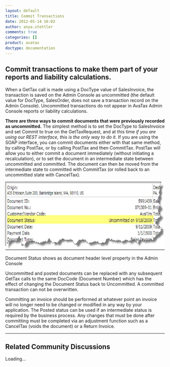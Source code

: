 ```yaml
---
layout: default
title: Commit Transactions
date: 2012-05-14 16:02
author: anya.stettler
comments: true
categories: []
product: avatax
doctype: documentation
---
```

<h2>Commit transactions to make them part of your reports and liability calculations.</h2>
When a GetTax call is made using a DocType value of SalesInvoice, the transaction is saved on the Admin Console as uncommitted (the default value for DocType, SalesOrder, does not save a transaction record on the Admin Console). Uncommitted transactions do not appear in AvaTax Admin Console reports or liability calculations.

<b>There are three ways to commit documents that were previously recorded as uncommitted.</b>
The simplest method is to set the DocType to SalesInvoice and set Commit to true on the GetTaxRequest, and at this time <em>if you are using our REST interface, this is the only way to do it</em>.
If you are using the SOAP interface, you can commit documents either with that same method, by calling PostTax, or by calling PostTax and then CommitTax. PostTax will allow you to either commit a document immediately (without initiating a recalculation), or to set the document in an intermediate state between uncommitted and committed. The document can then be moved from the intermediate state to committed with CommitTax (or rolled back to an uncommitted state with CancelTax).

<a href="/images/2012/05/Document-Status.jpg"><img class="size-full wp-image-330" src="/images/2012/05/Document-Status.jpg" alt="Document Status shows as document header level property in the Admin Console" width="776" height="215" /></a> 

<div class="caption">Document Status shows as document header level property in the Admin Console</div>

Uncommitted and posted documents can be replaced with any subsequent GetTax calls to the same DocCode (Document Number) which has the effect of changing the Document Status back to Uncommitted. A committed transaction can not be overwritten.

Committing an invoice should be performed at whatever point an invoice will no longer need to be changed or modified in any way by your application. The Posted status can be used if an intermediate status is required by the business process. Any changes that must be done after committing must be completed via an adjustment function such as a CancelTax (voids the document) or a Return Invoice.

<hr />

<h2>Related Community Discussions</h2>
<div id="gsfn_list_widget">
<div id="gsfn_content">Loading...</div>
</div>
<script src="https://getsatisfaction.com/avalara/widgets/javascripts/f585970/widgets.js" type="text/javascript"></script><script src="https://getsatisfaction.com/avalara/topics.widget?callback=gsfnTopicsCallback&amp;length=240&amp;limit=5&amp;sort=recently_active&amp;user_defined_code=commit" type="text/javascript"></script>
<div id="getsat-widget-8157"></div>
<script src="https://loader.engage.gsfn.us/loader.js" type="text/javascript"></script><script type="text/javascript">// <![CDATA[
if (typeof GSFN !== "undefined") { GSFN.loadWidget(8157,{"containerId":"getsat-widget-8157"}); }
// ]]></script>
